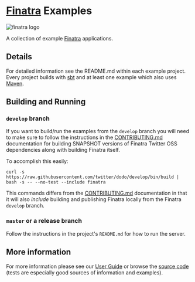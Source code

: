 # [Finatra][finatra] Examples

![finatra logo](../finatra_logo.png)

A collection of example [Finatra][finatra] applications.

## Details
For detailed information see the README.md within each
example project. Every project builds with [sbt](http://www.scala-sbt.org/) and
at least one example which also uses [Maven](http://maven.apache.org).


## Building and Running

### `develop` branch
If you want to build/run the examples from the `develop` branch you will need to
make sure to follow the instructions in the
[CONTRIBUTING.md](../CONTRIBUTING.md) documentation for building SNAPSHOT
versions of Finatra Twitter OSS dependencies along with building Finatra itself.

To accomplish this easily:

```
curl -s https://raw.githubusercontent.com/twitter/dodo/develop/bin/build | bash -s -- --no-test --include finatra
```

This commands differs from the [CONTRIBUTING.md](../CONTRIBUTING.md) documentation in
that it will also *include* building and publishing Finatra locally from the Finatra
`develop` branch.

### `master` or a release branch
Follow the instructions in the project's `README.md` for how to run the server.

## More information
For more information please see our [User Guide](https://twitter.github.io/finatra/user-guide/)
or browse the [source code][finatra] (tests are especially good sources of information and examples).

[finatra]: https://github.com/twitter/finatra
